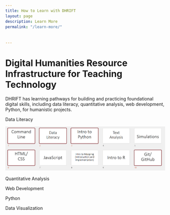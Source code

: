 ```yaml
---
title: How to Learn with DHRIFT
layout: page
description: Learn More
permalink: "/learn-more/"


---
```


# Digital Humanities Resource Infrastructure for Teaching Technology

DHRIFT has learning pathways for building and practicing foundational digital skills, including data literacy, quantitative analysis, web development, Python, for humanistic projects.

Data Literacy

![Data Literacy Workshops](images/pathways/literacy.png "Data Literacy")

Quantitative Analysis

Web Development

Python

Data Visualization